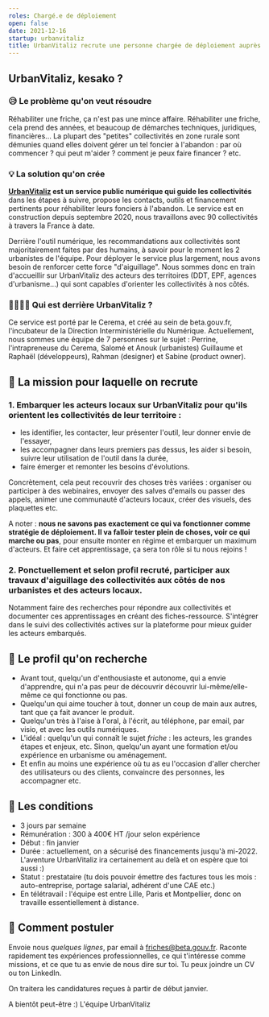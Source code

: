 ```yaml
---
roles: Chargé.e de déploiement
open: false
date: 2021-12-16
startup: urbanvitaliz
title: UrbanVitaliz recrute une personne chargée de déploiement auprès des acteurs des territoires
---
```


## UrbanVitaliz, kesako ?
### 😥 Le problème qu'on veut résoudre

Réhabiliter une friche, ça n'est pas une mince affaire. Réhabiliter une friche, cela prend des années, et beaucoup de démarches techniques, juridiques, financières... La plupart des "petites" collectivités en zone rurale sont démunies quand elles doivent gérer un tel foncier à l'abandon : par où commencer ? qui peut m'aider ? comment je peux faire financer ? etc.

### 💡 La solution qu'on crée

**[UrbanVitaliz](https://www.urbanvitaliz.fr) est un service public numérique qui guide les collectivités** dans les étapes à suivre, propose les contacts, outils et financement pertinents pour réhabiliter leurs fonciers à l'abandon. Le service est en construction depuis septembre 2020, nous travaillons avec 90 collectivités à travers la France à date.

Derrière l'outil numérique, les recommandations aux collectivités sont majoritairement faites par des humains, à savoir pour le moment les 2 urbanistes de l'équipe. Pour déployer le service plus largement, nous avons besoin de renforcer cette force "d'aiguillage". Nous sommes donc en train d'accueillir sur UrbanVitaliz des acteurs des territoires (DDT, EPF, agences d'urbanisme...) qui sont capables d'orienter les collectivités à nos côtés.

### 💃🏻🕺🏼 Qui est derrière UrbanVitaliz ?

Ce service est porté par le Cerema, et créé au sein de beta.gouv.fr, l'incubateur de la Direction Interministérielle du Numérique. Actuellement, nous sommes une équipe de 7 personnes sur le sujet : Perrine, l'intrapreneuse du Cerema, Salomé et Anouk (urbanistes) Guillaume et Raphaël (développeurs), Rahman (designer) et Sabine (product owner).


## 📝 La mission pour laquelle on recrute

### 1. Embarquer les acteurs locaux sur UrbanVitaliz pour qu'ils orientent les collectivités de leur territoire : 
- les identifier, les contacter, leur présenter l'outil, leur donner envie de l'essayer,
- les accompagner dans leurs premiers pas dessus, les aider si besoin, suivre leur utilisation de l'outil dans la durée,
- faire émerger et remonter les besoins d'évolutions.

Concrètement, cela peut recouvrir des choses très variées : organiser ou participer à des webinaires, envoyer des salves d'emails ou passer des appels, animer une communauté d'acteurs locaux, créer des visuels, des plaquettes etc.

A noter : **nous ne savons pas exactement ce qui va fonctionner comme stratégie de déploiement. Il va falloir tester plein de choses, voir ce qui marche ou pas**, pour ensuite monter en régime et embarquer un maximum d'acteurs. Et faire cet apprentissage, ça sera ton rôle si tu nous rejoins !

### 2. Ponctuellement et selon profil recruté, participer aux travaux d'aiguillage des collectivités aux côtés de nos urbanistes et des acteurs locaux.

Notamment faire des recherches pour répondre aux collectivités et documenter ces apprentissages en créant des fiches-ressource. S'intégrer dans le suivi des collectivités actives sur la plateforme pour mieux guider les acteurs embarqués.

## 🤩 Le profil qu'on recherche

- Avant tout, quelqu'un d'enthousiaste et autonome, qui a envie d'apprendre, qui n'a pas peur de découvrir découvrir lui-même/elle-même ce qui fonctionne ou pas.
- Quelqu'un qui aime toucher à tout, donner un coup de main aux autres, tant que ça fait avancer le produit.
- Quelqu'un très à l'aise à l'oral, à l'écrit, au téléphone, par email, par visio, et avec les outils numériques.
- L'idéal : quelqu'un qui connaît le sujet _friche_ : les acteurs, les grandes étapes et enjeux, etc. Sinon, quelqu'un ayant une formation et/ou expérience en urbanisme ou aménagement.
- Et enfin au moins une expérience où tu as eu l'occasion d'aller chercher des utilisateurs ou des clients, convaincre des personnes, les accompagner etc.

## 🤖 Les conditions

- 3 jours par semaine
- Rémunération : 300 à 400€ HT /jour selon expérience
- Début : fin janvier
- Durée : actuellement, on a sécurisé des financements jusqu'à mi-2022. L'aventure UrbanVitaliz ira certainement au delà et on espère que toi aussi :) 
- Statut : prestataire (tu dois pouvoir émettre des factures tous les mois : auto-entreprise, portage salarial, adhérent d'une CAE etc.)
- En télétravail : l'équipe est entre Lille, Paris et Montpellier, donc on travaille essentiellement à distance.


## 💌 Comment postuler

Envoie nous *quelques lignes*, par email à friches@beta.gouv.fr. Raconte rapidement tes expériences professionnelles, ce qui t'intéresse comme missions, et ce que tu as envie de nous dire sur toi. Tu peux joindre un CV ou ton LinkedIn.

On traitera les candidatures reçues à partir de début janvier.

A bientôt peut-être :) 
L'équipe UrbanVitaliz
